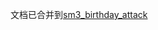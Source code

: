 文档已合并到[sm3_birthday_attack](https://github.com/bleezemlf/2022summer/blob/master/sm3_birthday_attack/README.md)